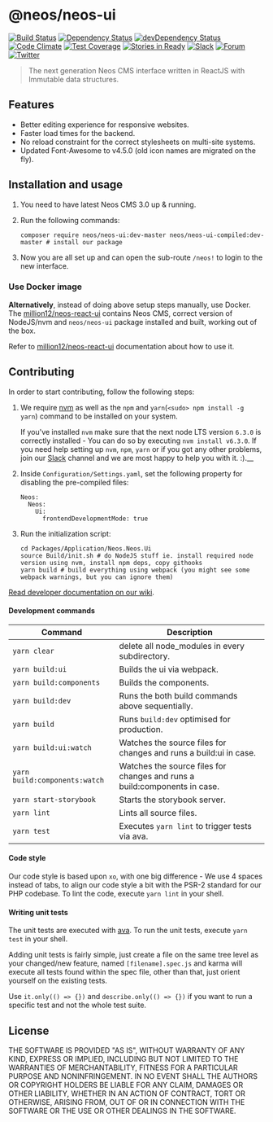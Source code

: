 # @neos/neos-ui
[![Build Status](https://travis-ci.org/neos/neos-ui.svg?branch=master)](https://travis-ci.org/neos/neos-ui) [![Dependency Status](https://david-dm.org/neos/neos-ui.svg)](https://david-dm.org/neos/neos-ui) [![devDependency Status](https://david-dm.org/neos/neos-ui/dev-status.svg)](https://david-dm.org/neos/neos-ui#info=devDependencies&view=table)
[![Code Climate](https://codeclimate.com/github/neos/neos-ui/badges/gpa.svg)](https://codeclimate.com/github/neos/neos-ui)
[![Test Coverage](https://codeclimate.com/github/neos/neos-ui/badges/coverage.svg)](https://codeclimate.com/github/neos/neos-ui/coverage)
[![Stories in Ready](https://badge.waffle.io/neos/neos-ui.svg?label=ready&title=Issues+Ready)](http://waffle.io/neos/neos-ui)
[![Slack](http://slack.neos.io/badge.svg)](http://slack.neos.io) [![Forum](https://img.shields.io/badge/forum-Discourse-39c6ff.svg)](https://discuss.neos.io/) [![Twitter](https://img.shields.io/twitter/follow/neoscms.svg?style=social)](https://twitter.com/NeosCMS)

> The next generation Neos CMS interface written in ReactJS with Immutable data structures.


## Features

* Better editing experience for responsive websites.
* Faster load times for the backend.
* No reload constraint for the correct stylesheets on multi-site systems.
* Updated Font-Awesome to v4.5.0 (old icon names are migrated on the fly).


## Installation and usage

1. You need to have latest Neos CMS 3.0 up & running.

2. Run the following commands:
   ```
   composer require neos/neos-ui:dev-master neos/neos-ui-compiled:dev-master # install our package
   ```

3. Now you are all set up and can open the sub-route `/neos!` to login to the new interface.


### Use Docker image

__Alternatively__, instead of doing above setup steps manually, use Docker.
The [million12/neos-react-ui](https://github.com/million12/docker-neos-react-ui)
contains Neos CMS, correct version of NodeJS/nvm and `neos/neos-ui` package
installed and built, working out of the box.

Refer to [million12/neos-react-ui](https://github.com/million12/docker-neos-react-ui)
documentation about how to use it.


## Contributing

In order to start contributing, follow the following steps:

1) We require [nvm](https://github.com/creationix/nvm#install-script) as well as the `npm` and `yarn`(`<sudo> npm install -g yarn`) command to be installed on your system.

   If you've installed `nvm` make sure that the next node LTS version `6.3.0` is correctly installed - You can do so by executing `nvm install v6.3.0`.
   If you need help setting up `nvm`, `npm`, `yarn` or if you got any other problems, join our [Slack](https://neos-project.slack.com/) channel and we are most happy to help you with it. :).__

2) Inside `Configuration/Settings.yaml`, set the following property for disabling the pre-compiled files:

   ```
   Neos:
     Neos:
       Ui:
         frontendDevelopmentMode: true
   ```

2) Run the initialization script:

   ```
   cd Packages/Application/Neos.Neos.Ui
   source Build/init.sh # do NodeJS stuff ie. install required node version using nvm, install npm deps, copy githooks
   yarn build # build everything using webpack (you might see some webpack warnings, but you can ignore them)
   ```

[Read developer documentation on our wiki](https://github.com/neos/neos-ui/wiki).

#### Development commands
| Command         | Description                    |
| --------------- | ------------------------------ |
| `yarn clear` | delete all node_modules in every subdirectory. |
| `yarn build:ui`  | Builds the ui via webpack. |
| `yarn build:components` | Builds the components. |
| `yarn build:dev` |  Runs the both build commands above sequentially. |
| `yarn build` |  Runs `build:dev` optimised for production. |
| `yarn build:ui:watch` | Watches the source files for changes and runs a build:ui in case. |
| `yarn build:components:watch` | Watches the source files for changes and runs a build:components in case. |
| `yarn start-storybook` | Starts the storybook server. |
| `yarn lint`  | Lints all source files. |
| `yarn test`  | Executes `yarn lint` to trigger tests via ava. |

#### Code style
Our code style is based upon `xo`, with one big difference - We use 4 spaces instead of tabs, to align our code style a bit with the PSR-2 standard for our PHP codebase. To lint the code, execute `yarn lint` in your shell.

#### Writing unit tests
The unit tests are executed with [ava](https://github.com/avajs/ava).
To run the unit tests, execute `yarn test` in your shell.

Adding unit tests is fairly simple, just create a file on the same tree level as your changed/new feature, named `[filename].spec.js` and karma will execute all tests found within the spec file, other than that, just orient yourself on the existing tests.

Use `it.only(() => {})` and `describe.only(() => {})` if you want to run a specific test and not the whole test suite.

## License
THE SOFTWARE IS PROVIDED "AS IS", WITHOUT WARRANTY OF ANY KIND, EXPRESS OR
IMPLIED, INCLUDING BUT NOT LIMITED TO THE WARRANTIES OF MERCHANTABILITY,
FITNESS FOR A PARTICULAR PURPOSE AND NONINFRINGEMENT. IN NO EVENT SHALL THE
AUTHORS OR COPYRIGHT HOLDERS BE LIABLE FOR ANY CLAIM, DAMAGES OR OTHER
LIABILITY, WHETHER IN AN ACTION OF CONTRACT, TORT OR OTHERWISE, ARISING FROM,
OUT OF OR IN CONNECTION WITH THE SOFTWARE OR THE USE OR OTHER DEALINGS IN
THE SOFTWARE.
